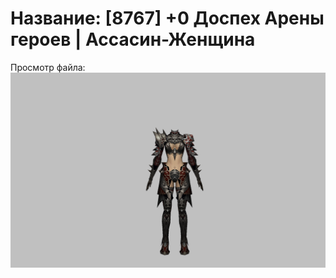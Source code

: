 # Название: [8767] +0 Доспех Арены героев | Ассасин-Женщина

Просмотр файла:
![p070031.png](p070031.png)